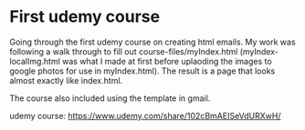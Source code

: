 # First udemy course
Going through the first udemy course on creating html emails. My work was following a walk
through to fill out course-files/myIndex.html (myIndex-localImg.html was what I made at first
before uplaoding the images to google photos for use in myIndex.html). The result is a page that looks almost
exactly like index.html.

The course also included using the template in gmail.

udemy course:
https://www.udemy.com/share/102cBmAEISeVdURXwH/
